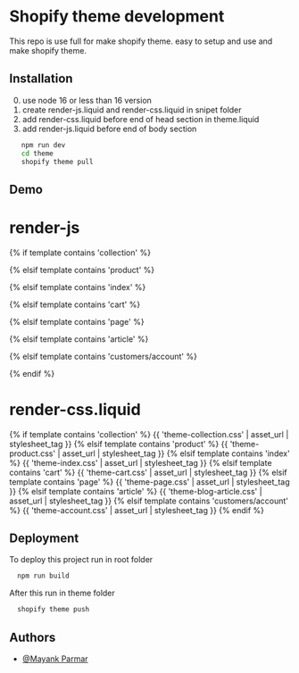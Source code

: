 
# Shopify theme development

This repo is use full for make shopify theme. easy to setup and use and make shopify theme.


## Installation
0. use node 16 or less than 16 version
1. create render-js.liquid and render-css.liquid in snipet folder
2. add render-css.liquid before end of  head section in theme.liquid
3. add render-js.liquid before end of body section

```bash
   npm run dev 
   cd theme
   shopify theme pull
```
    
## Demo

# render-js
<script src="{{ 'theme-commo.js' | asset_url }}" defer="defer"></script>
{% if template contains 'collection' %}
  <script src="{{ 'theme-collection.js' | asset_url }}" defer="defer"></script>
{% elsif template contains 'product' %}
  <script src="{{ 'theme-product.js' | asset_url }}" defer="defer"></script>
{% elsif template contains 'index' %}
  <script src="{{ 'theme-index.js' | asset_url }}" defer="defer"></script>
{% elsif template contains 'cart' %}
  <script src="{{ 'theme-cart.js' | asset_url }}" defer="defer"></script>
{% elsif template contains 'page' %}
  <script src="{{ 'theme-page.js' | asset_url }}" defer="defer"></script>
{% elsif template contains 'article' %}
  <script src="{{ 'theme-blog-article.js' | asset_url }}" defer="defer"></script>
{% elsif template contains 'customers/account' %}
  <script src="{{ 'theme-account.js' | asset_url }}" defer="defer"></script>
{% endif %}

# render-css.liquid
{% if template contains 'collection' %}
  {{ 'theme-collection.css' | asset_url | stylesheet_tag }}
{% elsif template contains 'product' %}
  {{ 'theme-product.css' | asset_url | stylesheet_tag }}
{% elsif template contains 'index' %}
  {{ 'theme-index.css' | asset_url | stylesheet_tag }}
{% elsif template contains 'cart' %}
  {{ 'theme-cart.css' | asset_url | stylesheet_tag }}
{% elsif template contains 'page' %}
  {{ 'theme-page.css' | asset_url | stylesheet_tag }}
{% elsif template contains 'article' %}
  {{ 'theme-blog-article.css' | asset_url | stylesheet_tag }}
{% elsif template contains 'customers/account' %}
  {{ 'theme-account.css' | asset_url | stylesheet_tag }}
{% endif %}


## Deployment

To deploy this project run in root folder

```bash
  npm run build 
```

After this  run in theme folder

```bash
  shopify theme push
```

## Authors

- [@Mayank Parmar](https://github.com/Mayank23599Parmar)

